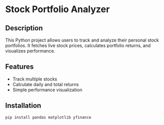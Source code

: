 # Stock Portfolio Analyzer

## Description
This Python project allows users to track and analyze their personal stock portfolios. It fetches live stock prices, calculates portfolio returns, and visualizes performance.

## Features
- Track multiple stocks
- Calculate daily and total returns
- Simple performance visualization

## Installation
```bash
pip install pandas matplotlib yfinance
